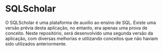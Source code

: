 # SQLScholar

O SQLScholar é uma plataforma de auxílio ao ensino de SQL. Existe uma versão prévia desta aplicação, no entanto, era apenas uma prova de conceito.
Neste repositório, será desenvolvido uma segunda versão da aplicação, com diversas melhorias e utilizando conceitos que não haviam sido utilizados anteriormente.
